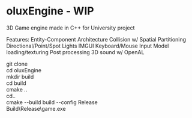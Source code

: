 # oluxEngine - WIP
3D Game engine made in C++ for University project

Features:
Entity-Component Architecture
Collision w/ Spatial Partitioning
Directional/Point/Spot Lights
IMGUI
Keyboard/Mouse Input
Model loading/texturing
Post processing
3D sound w/ OpenAL

git clone  
cd oluxEngine  
mkdir build  
cd build  
cmake ..  
cd..  
cmake --build build --config Release   
Build\Release\game.exe  
